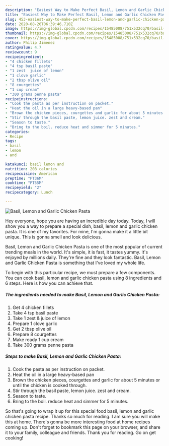 ```yaml
---
description: "Easiest Way to Make Perfect Basil, Lemon and Garlic Chicken Pasta"
title: "Easiest Way to Make Perfect Basil, Lemon and Garlic Chicken Pasta"
slug: 453-easiest-way-to-make-perfect-basil-lemon-and-garlic-chicken-pasta
date: 2020-08-26T06:39:46.710Z
image: https://img-global.cpcdn.com/recipes/15485008/751x532cq70/basil-lemon-and-garlic-chicken-pasta-recipe-main-photo.jpg
thumbnail: https://img-global.cpcdn.com/recipes/15485008/751x532cq70/basil-lemon-and-garlic-chicken-pasta-recipe-main-photo.jpg
cover: https://img-global.cpcdn.com/recipes/15485008/751x532cq70/basil-lemon-and-garlic-chicken-pasta-recipe-main-photo.jpg
author: Philip Jimenez
ratingvalue: 4.7
reviewcount: 9
recipeingredient:
- "4 chicken fillets"
- "4 tsp basil paste"
- "1 zest  juice of lemon"
- "1 clove garlic"
- "2 tbsp olive oil"
- "8 courgettes"
- "1 cup cream"
- "300 grams penne pasta"
recipeinstructions:
- "Cook the pasta as per instruction on packet."
- "Heat the oil in a large heavy-based pan"
- "Brown the chicken pieces, courgettes and garlic for about 5 minutes or until the chicken is cooked through."
- "Stir through the basil paste, lemon juice. zest and cream."
- "Season to taste."
- "Bring to the boil. reduce heat and simmer for 5 minutes."
categories:
- Recipe
tags:
- basil
- lemon
- and

katakunci: basil lemon and 
nutrition: 208 calories
recipecuisine: American
preptime: "PT36M"
cooktime: "PT55M"
recipeyield: "2"
recipecategory: Lunch

---
```



![Basil, Lemon and Garlic Chicken Pasta](https://img-global.cpcdn.com/recipes/15485008/751x532cq70/basil-lemon-and-garlic-chicken-pasta-recipe-main-photo.jpg)

Hey everyone, hope you are having an incredible day today. Today, I will show you a way to prepare a special dish, basil, lemon and garlic chicken pasta. It is one of my favorites. For mine, I'm gonna make it a little bit unique. This is gonna smell and look delicious.



Basil, Lemon and Garlic Chicken Pasta is one of the most popular of current trending meals in the world. It's simple, it is fast, it tastes yummy. It's enjoyed by millions daily. They're fine and they look fantastic. Basil, Lemon and Garlic Chicken Pasta is something that I've loved my whole life.


To begin with this particular recipe, we must prepare a few components. You can cook basil, lemon and garlic chicken pasta using 8 ingredients and 6 steps. Here is how you can achieve that.

<!--inarticleads1-->

##### The ingredients needed to make Basil, Lemon and Garlic Chicken Pasta:

1. Get 4 chicken fillets
1. Take 4 tsp basil paste
1. Take 1 zest &amp; juice of lemon
1. Prepare 1 clove garlic
1. Get 2 tbsp olive oil
1. Prepare 8 courgettes
1. Make ready 1 cup cream
1. Take 300 grams penne pasta




<!--inarticleads2-->

##### Steps to make Basil, Lemon and Garlic Chicken Pasta:

1. Cook the pasta as per instruction on packet.
1. Heat the oil in a large heavy-based pan
1. Brown the chicken pieces, courgettes and garlic for about 5 minutes or until the chicken is cooked through.
1. Stir through the basil paste, lemon juice. zest and cream.
1. Season to taste.
1. Bring to the boil. reduce heat and simmer for 5 minutes.




So that's going to wrap it up for this special food basil, lemon and garlic chicken pasta recipe. Thanks so much for reading. I am sure you will make this at home. There's gonna be more interesting food at home recipes coming up. Don't forget to bookmark this page on your browser, and share it to your family, colleague and friends. Thank you for reading. Go on get cooking!
